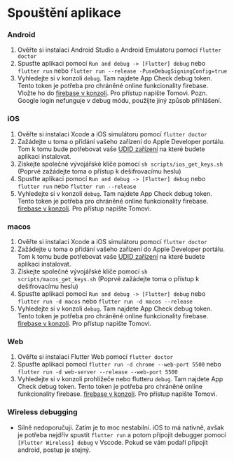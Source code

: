 # Spouštění aplikace

### Android

1. Ověřte si instalaci Android Studio a Android Emulatoru pomocí `flutter doctor`
2. Spusťte aplikaci pomocí `Run and debug -> [Flutter] debug` nebo `flutter run` nebo `flutter run --release -PuseDebugSigningConfig=true`
3. Vyhledejte si v konzoli `debug`. Tam najdete App Check debug token. Tento token je potřeba pro chráněné online funkcionality firebase. Vložte ho do [firebase v konzoli](https://console.firebase.google.com/project/_/appcheck/apps). Pro přístup napište Tomovi. Pozn. Google login nefunguje v debug módu, použijte jiný způsob přihlášení.

### iOS

1. Ověřte si instalaci Xcode a iOS simulátoru pomocí `flutter doctor`
2. Zažádejte u toma o přidání vašeho zařízení do Apple Developer portálu. Tom k tomu bude potřebovat vaše [UDID zařízení](https://www.igeeksblog.com/how-to-find-iphone-udid-number/#h-2-how-to-find-iphone-s-udid-using-mac) na které budete aplikaci instalovat.
3. Získejte společné vývojářské klíče pomocí `sh scripts/ios_get_keys.sh` (Poprvé zažádejte toma o přístup k dešifrovacímu heslu)
4. Spusťte aplikaci pomocí `Run and debug -> [Flutter] debug` nebo `flutter run` nebo `flutter run --release`
5. Vyhledejte si v konzoli `debug`. Tam najdete App Check debug token. Tento token je potřeba pro chráněné online funkcionality firebase. [firebase v konzoli](https://console.firebase.google.com/project/_/appcheck/apps). Pro přístup napište Tomovi.

### macos

1. Ověřte si instalaci Xcode a iOS simulátoru pomocí `flutter doctor`
2. Zažádejte u toma o přidání vašeho zařízení do Apple Developer portálu. Tom k tomu bude potřebovat vaše [UDID zařízení](https://www.igeeksblog.com/how-to-find-mac-udid/#h-how-to-find-udid-uuid-of-your-mac) na které budete aplikaci instalovat.
3. Získejte společné vývojářské klíče pomocí `sh scripts/macos_get_keys.sh` (Poprvé zažádejte toma o přístup k dešifrovacímu heslu)
4. Spusťte aplikaci pomocí `Run and debug -> [Flutter] debug` nebo `flutter run -d macos` nebo `flutter run -d macos --release`
5. Vyhledejte si v konzoli `debug`. Tam najdete App Check debug token. Tento token je potřeba pro chráněné online funkcionality firebase. [firebase v konzoli](https://console.firebase.google.com/project/_/appcheck/apps). Pro přístup napište Tomovi.

### Web

1. Ověřte si instalaci Flutter Web pomocí `flutter doctor`
2. Spusťte aplikaci pomocí `flutter run -d chrome --web-port 5500` nebo `flutter run -d web-server --release --web-port 5500`
3. Vyhledejte si v konzoli prohlížeče nebo flutteru `debug`. Tam najdete App Check debug token. Tento token je potřeba pro chráněné online funkcionality firebase. [firebase v konzoli](https://console.firebase.google.com/project/_/appcheck/apps). Pro přístup napište Tomovi.

### Wireless debugging

- Silně nedoporučuji. Zatím je to moc nestabilní. iOS to má nativně, avšak je potřeba nejdřív spustit `flutter run` a potom přípojit debugger pomocí `[Flutter Wireless] debug` v Vscode. Pokud se vám podaří připojit android, postup je stejný.
